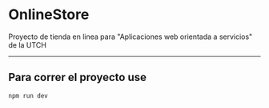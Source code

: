 # OnlineStore

Proyecto de tienda en linea para "Aplicaciones web orientada a servicios" de la UTCH

---

## Para correr el proyecto use

    npm run dev


